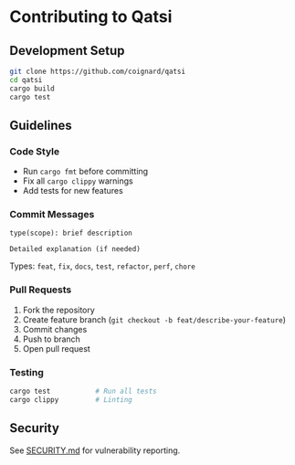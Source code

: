 # Contributing to Qatsi

## Development Setup

```bash
git clone https://github.com/coignard/qatsi
cd qatsi
cargo build
cargo test
```

## Guidelines

### Code Style

- Run `cargo fmt` before committing
- Fix all `cargo clippy` warnings
- Add tests for new features

### Commit Messages

```
type(scope): brief description

Detailed explanation (if needed)
```

Types: `feat`, `fix`, `docs`, `test`, `refactor`, `perf`, `chore`

### Pull Requests

1. Fork the repository
2. Create feature branch (`git checkout -b feat/describe-your-feature`)
3. Commit changes
4. Push to branch
5. Open pull request

### Testing

```bash
cargo test           # Run all tests
cargo clippy         # Linting
```

## Security

See [SECURITY.md](SECURITY.md) for vulnerability reporting.
